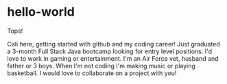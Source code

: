 # hello-world

Tops!

Cali here, getting started with github and my coding career! Just graduated a 3-month Full Stack Java bootcamp looking for entry level positions. I'd love to work in gaming or entertainment. I'm an Air Force vet, husband and father or 3 boys. When I'm not coding I'm making music or playing basketball. I would love to collaborate on a project with you!

